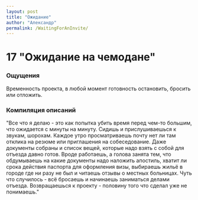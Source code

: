 ```yaml
---
layout: post
title: "Ожидание"
author: "Александр"
permalink: /WaitingForAnInvite/
---
```


# 17 "Ожидание на чемодане"

### Ощущения
Временность проекта, в любой момент готовность  остановить, бросить или отложить.

### Компиляция описаний
"Все что я делаю - это как попытка убить время перед чем-то большим, что ожидается с минуты на минуту. Сидишь и прислушиваешься к звукам, шорохам. Каждое утро просматриваешь почту нет ли там отклика на резюме или приглашения на собеседование. Даже документы собраны и список вещей, которые надо взять с собой для отъезда давно готов. Вроде работаешь, а голова занята тем, что обдумываешь на какие документы надо наложить апостиль, хватит ли срока действия паспорта для оформления визы, выбираешь жильё в городе  где ни разу  не был и читаешь отзывы о местных больницах. Чуть что случилось - всё бросаешь и начинаешь заниматься делами отъезда. Возвращаешься к проекту - половину того что сделал уже не понимаешь."
